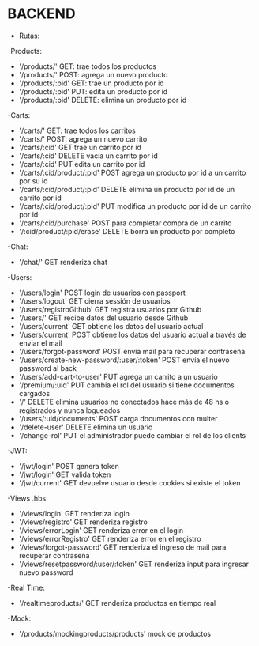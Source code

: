 # BACKEND

* Rutas:

 -Products:

- '/products/' GET: trae todos los productos <br>
- '/products/' POST: agrega un nuevo producto <br>
- '/products/:pid' GET: trae un producto por id <br>
- '/products/:pid' PUT: edita un producto por id <br>
- '/products/:pid' DELETE: elimina un producto por id <br>


 -Carts:

- '/carts/' GET: trae todos los carritos <br>
- '/carts/' POST: agrega un nuevo carrito <br>
- '/carts/:cid' GET trae un carrito por id <br>
- '/carts/:cid' DELETE vacía un carrito por id <br>
- '/carts/:cid' PUT edita un carrito por id <br>
- '/carts/:cid/product/:pid' POST agrega un producto por id a un carrito por su id <br>
- '/carts/:cid/product/:pid' DELETE elimina un producto por id de un carrito por id <br>
- '/carts/:cid/product/:pid' PUT modifica un producto por id de un carrito por id <br>
- '/carts/:cid/purchase' POST para completar compra de un carrito <br>
- '/:cid/product/:pid/erase' DELETE borra un producto por completo <br>

 -Chat:

- '/chat/' GET renderiza chat <br>


 -Users:
- '/users/login' POST login de usuarios con passport <br>
- '/users/logout' GET cierra sessión de usuarios <br>
- '/users/registroGithub' GET registra usuarios por Github <br>
- '/users/' GET recibe datos del usuario desde Github <br>
- '/users/current' GET obtiene los datos del usuario actual <br>
- '/users/current' POST obtiene los datos del usuario actual a través de enviar el mail <br>
- '/users/forgot-password' POST envía mail para recuperar contraseña <br>
- '/users/create-new-password/:user/:token' POST envía el nuevo password al back <br>
- '/users/add-cart-to-user' PUT agrega un carrito a un usuario <br>
- '/premium/:uid' PUT cambia el rol del usuario si tiene documentos cargados <br>
- '/' DELETE elimina usuarios no conectados hace más de 48 hs o registrados y nunca logueados <br>
- '/users/:uid/documents' POST carga documentos con multer <br>
- '/delete-user' DELETE elimina un usuario <br>
- '/change-rol' PUT el administrador puede cambiar el rol de los clients <br>



 -JWT:

- '/jwt/login' POST genera token <br>
- '/jwt/login' GET valida token <br>
- '/jwt/current' GET devuelve usuario desde cookies si existe el token <br>


 -Views .hbs:

- '/views/login' GET renderiza login <br>
- '/views/registro' GET renderiza registro <br>
- '/views/errorLogin' GET renderiza error en el login <br>
- '/views/errorRegistro' GET renderiza error en el registro <br>
- '/views/forgot-password' GET renderiza el ingreso de mail para recuperar contraseña <br>
- '/views/resetpassword/:user/:token' GET renderiza input para ingresar nuevo password <br>


 -Real Time:

- '/realtimeproducts/' GET renderiza productos en tiempo real <br>


 -Mock:
- '/products/mockingproducts/products' mock de productos <br>
